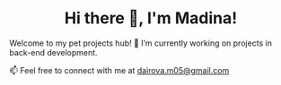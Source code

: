 
<h1 align="center"> Hi there 👋, I'm Madina! </h1>
<p>Welcome to my pet projects hub!  🔭  I’m currently working on projects in back-end development.</p>
<p>📫 Feel free to connect with me at <a href="mailto:dairova.m05@gmail.com">dairova.m05@gmail.com</a></p>
<!--
**matonyn/matonyn** is a ✨ _special_ ✨ repository because its `README.md` (this file) appears on your GitHub profile.

Here are some ideas to get you started:

- 🔭 I’m currently working on ...
- 🌱 I’m currently learning ...
- 👯 I’m looking to collaborate on ...
- 🤔 I’m looking for help with ...
- 💬 Ask me about ...
- 📫 How to reach me: ...
- 😄 Pronouns: ...
- ⚡ Fun fact: ...
-->
